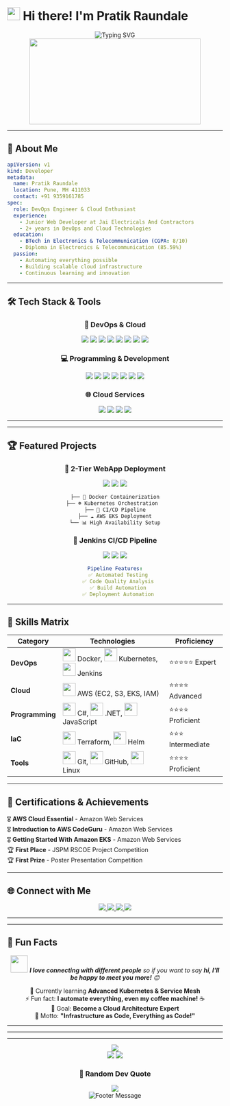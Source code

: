 # <img src="https://raw.githubusercontent.com/MartinHeinz/MartinHeinz/master/wave.gif" width="30px" height="30px" /> Hi there! I'm Pratik Raundale

<div align="center">
  <img src="https://readme-typing-svg.demolab.com?font=Fira+Code&size=24&duration=3000&pause=500&color=36BCF7&center=true&vCenter=true&width=600&lines=DevOps+Engineer+%7C+Cloud+Enthusiast;Kubernetes+%7C+Docker+%7C+AWS+Expert;CI%2FCD+Pipeline+Specialist;.NET+Developer+%7C+Infrastructure+as+Code" alt="Typing SVG" />
</div>

<div align="center">
  <img src="https://github.com/abhisheknaiidu/abhisheknaiidu/blob/master/code.gif?raw=true" width="400" height="200"/>
</div>

---

## 🚀 About Me

```yaml
apiVersion: v1
kind: Developer
metadata:
  name: Pratik Raundale
  location: Pune, MH 411033
  contact: +91 9359161785
spec:
  role: DevOps Engineer & Cloud Enthusiast
  experience: 
    - Junior Web Developer at Jai Electricals And Contractors
    - 2+ years in DevOps and Cloud Technologies
  education:
    - BTech in Electronics & Telecommunication (CGPA: 8/10)
    - Diploma in Electronics & Telecommunication (85.59%)
  passion: 
    - Automating everything possible
    - Building scalable cloud infrastructure
    - Continuous learning and innovation
```

---

## 🛠️ Tech Stack & Tools

<div align="center">

### 🔧 DevOps & Cloud
<p>
  <img src="https://skillicons.dev/icons?i=docker&theme=dark" style="animation: float 6s ease-in-out infinite;" />
  <img src="https://skillicons.dev/icons?i=kubernetes&theme=dark" style="animation: float 6s ease-in-out infinite 0.5s;" />
  <img src="https://skillicons.dev/icons?i=aws&theme=dark" style="animation: float 6s ease-in-out infinite 1s;" />
  <img src="https://skillicons.dev/icons?i=terraform&theme=dark" style="animation: float 6s ease-in-out infinite 1.5s;" />
  <img src="https://skillicons.dev/icons?i=jenkins&theme=dark" style="animation: float 6s ease-in-out infinite 2s;" />
  <img src="https://skillicons.dev/icons?i=git&theme=dark" style="animation: float 6s ease-in-out infinite 2.5s;" />
  <img src="https://skillicons.dev/icons?i=github&theme=dark" style="animation: float 6s ease-in-out infinite 3s;" />
  <img src="https://skillicons.dev/icons?i=linux&theme=dark" style="animation: float 6s ease-in-out infinite 3.5s;" />
</p>

### 💻 Programming & Development
<p>
  <img src="https://skillicons.dev/icons?i=cs&theme=dark" style="animation: float 6s ease-in-out infinite;" />
  <img src="https://skillicons.dev/icons?i=dotnet&theme=dark" style="animation: float 6s ease-in-out infinite 0.7s;" />
  <img src="https://skillicons.dev/icons?i=html&theme=dark" style="animation: float 6s ease-in-out infinite 1.4s;" />
  <img src="https://skillicons.dev/icons?i=css&theme=dark" style="animation: float 6s ease-in-out infinite 2.1s;" />
  <img src="https://skillicons.dev/icons?i=js&theme=dark" style="animation: float 6s ease-in-out infinite 2.8s;" />
  <img src="https://skillicons.dev/icons?i=mysql&theme=dark" style="animation: float 6s ease-in-out infinite 3.5s;" />
  <img src="https://skillicons.dev/icons?i=bash&theme=dark" style="animation: float 6s ease-in-out infinite 4.2s;" />
</p>

### 🌐 Cloud Services
<p>
  <img src="https://img.shields.io/badge/AWS-232F3E?style=for-the-badge&logo=amazon-aws&logoColor=white&labelColor=232F3E" style="animation: float 6s ease-in-out infinite;" />
  <img src="https://img.shields.io/badge/EC2-FF9900?style=for-the-badge&logo=amazon-ec2&logoColor=white&labelColor=FF9900" style="animation: float 6s ease-in-out infinite 1s;" />
  <img src="https://img.shields.io/badge/S3-569A31?style=for-the-badge&logo=amazon-s3&logoColor=white&labelColor=569A31" style="animation: float 6s ease-in-out infinite 2s;" />
  <img src="https://img.shields.io/badge/EKS-FF9900?style=for-the-badge&logo=amazon-eks&logoColor=white&labelColor=FF9900" style="animation: float 6s ease-in-out infinite 3s;" />
</p>

<style>
@keyframes float {
  0%, 100% { transform: translateY(0px); }
  50% { transform: translateY(-20px); }
}
</style>

</div>

---



---

## 🏆 Featured Projects

<div align="center">

### 🌟 2-Tier WebApp Deployment
<img src="https://img.shields.io/badge/Docker-2496ED?style=for-the-badge&logo=docker&logoColor=white" />
<img src="https://img.shields.io/badge/Kubernetes-326CE5?style=for-the-badge&logo=kubernetes&logoColor=white" />
<img src="https://img.shields.io/badge/AWS-232F3E?style=for-the-badge&logo=amazon-aws&logoColor=white" />

```bash
├── 🐳 Docker Containerization
├── ☸️ Kubernetes Orchestration  
├── 🔄 CI/CD Pipeline
├── ☁️ AWS EKS Deployment
└── 📊 High Availability Setup
```

### 🔧 Jenkins CI/CD Pipeline
<img src="https://img.shields.io/badge/Jenkins-D24939?style=for-the-badge&logo=jenkins&logoColor=white" />
<img src="https://img.shields.io/badge/SonarQube-4E9BCD?style=for-the-badge&logo=sonarqube&logoColor=white" />
<img src="https://img.shields.io/badge/Maven-C71A36?style=for-the-badge&logo=apache-maven&logoColor=white" />

```yaml
Pipeline Features:
  ✅ Automated Testing
  ✅ Code Quality Analysis
  ✅ Build Automation
  ✅ Deployment Automation
```

</div>

---

## 🎯 Skills Matrix

<div align="center">

| Category | Technologies | Proficiency |
|----------|-------------|-------------|
| **DevOps** | <img src="https://skillicons.dev/icons?i=docker" width="30"/> Docker, <img src="https://skillicons.dev/icons?i=kubernetes" width="30"/> Kubernetes, <img src="https://skillicons.dev/icons?i=jenkins" width="30"/> Jenkins | ⭐⭐⭐⭐⭐ Expert |
| **Cloud** | <img src="https://skillicons.dev/icons?i=aws" width="30"/> AWS (EC2, S3, EKS, IAM) | ⭐⭐⭐⭐ Advanced |
| **Programming** | <img src="https://skillicons.dev/icons?i=cs" width="30"/> C#, <img src="https://skillicons.dev/icons?i=dotnet" width="30"/> .NET, <img src="https://skillicons.dev/icons?i=js" width="30"/> JavaScript | ⭐⭐⭐⭐ Proficient |
| **IaC** | <img src="https://skillicons.dev/icons?i=terraform" width="30"/> Terraform, <img src="https://skillicons.dev/icons?i=kubernetes" width="30"/> Helm | ⭐⭐⭐ Intermediate |
| **Tools** | <img src="https://skillicons.dev/icons?i=git" width="30"/> Git, <img src="https://skillicons.dev/icons?i=github" width="30"/> GitHub, <img src="https://skillicons.dev/icons?i=linux" width="30"/> Linux | ⭐⭐⭐⭐ Proficient |

</div>

---

## 🏅 Certifications & Achievements

🎖️ **AWS Cloud Essential** - Amazon Web Services  
🎖️ **Introduction to AWS CodeGuru** - Amazon Web Services  
🎖️ **Getting Started With Amazon EKS** - Amazon Web Services  
🏆 **First Place** - JSPM RSCOE Project Competition  
🏆 **First Prize** - Poster Presentation Competition  

---

## 🌐 Connect with Me

<div align="center">
  <a href="https://www.linkedin.com/in/pratik-raundale-953bb61b4/">
    <img src="https://img.shields.io/badge/LinkedIn-0077B5?style=for-the-badge&logo=linkedin&logoColor=white" />
  </a>
  <a href="https://github.com/pratikraundale12">
    <img src="https://img.shields.io/badge/GitHub-100000?style=for-the-badge&logo=github&logoColor=white" />
  </a>
  <a href="https://pratikraundale.netlify.app/">
    <img src="https://img.shields.io/badge/Portfolio-FF5722?style=for-the-badge&logo=todoist&logoColor=white" />
  </a>
  <a href="mailto:pratikraundale12@gmail.com">
    <img src="https://img.shields.io/badge/Email-D14836?style=for-the-badge&logo=gmail&logoColor=white" />
  </a>
</div>

---



---

## 🎨 Fun Facts

<div align="center">
  <img src="https://media.giphy.com/media/LnQjpWaON8nhr21vNW/giphy.gif" width="40"> <em><b>I love connecting with different people</b> so if you want to say <b>hi, I'll be happy to meet you more!</b> 😊</em>
</div>

<div align="center">
  
  🌱 Currently learning **Advanced Kubernetes & Service Mesh**  
  ⚡ Fun fact: **I automate everything, even my coffee machine!** ☕  
  🎯 Goal: **Become a Cloud Architecture Expert**  
  🚀 Motto: **"Infrastructure as Code, Everything as Code!"**  
  
</div>

---



---



---

<div align="center">
  <img src="https://capsule-render.vercel.app/api?type=waving&color=gradient&height=100&section=footer&text=Thanks%20for%20visiting!&fontSize=16&fontAlign=70&fontAlignY=40&fontColor=ffffff" />
</div>

<div align="center">
  <img src="https://komarev.com/ghpvc/?username=pratikraundale12&color=blueviolet&style=flat-square&label=Profile+Views" />
  <img src="https://img.shields.io/github/followers/pratikraundale12?style=flat-square&color=blue&label=Followers" />
</div>

<div align="center">
  <h3>💭 Random Dev Quote</h3>
  <img src="https://quotes-github-readme.vercel.app/api?type=horizontal&theme=tokyonight" />
</div>

<div align="center">
  <img src="https://readme-typing-svg.demolab.com?font=Fira+Code&size=12&duration=4000&pause=1000&color=36BCF7&center=true&vCenter=true&width=600&lines=⭐+Star+some+repositories+if+you+find+them+interesting!;🔗+Let's+connect+and+build+something+amazing+together!;🚀+Always+open+to+collaboration+and+new+opportunities!" alt="Footer Message" />
</div>
